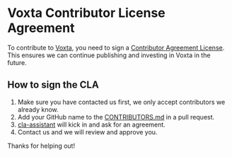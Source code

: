 # Voxta Contributor License Agreement

To contribute to [Voxta](https://voxta.ai), you need to sign a [Contributor Agreement License](https://gist.github.com/acidbubbles/0ac5dd0f361c17774ce77f4c177135f6). This ensures we can continue publishing and investing in Voxta in the future.

## How to sign the CLA

1. Make sure you have contacted us first, we only accept contributors we already know.
2. Add your GitHub name to the [CONTRIBUTORS.md](CONTRIBUTORS.md) in a pull request.
3. [cla-assistant](https://cla-assistant.io/) will kick in and ask for an agreement.
4. Contact us and we will review and approve you.

Thanks for helping out!
